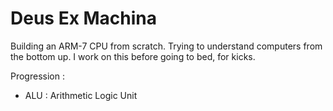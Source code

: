 # Deus Ex Machina
Building an ARM-7 CPU from scratch. Trying to understand computers from the bottom up. I work on this before going to bed, for kicks.

Progression :
  - ALU : Arithmetic Logic Unit

